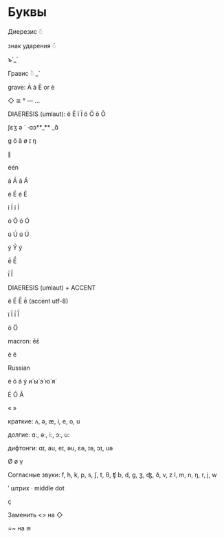 # Буквы

Диерезис ◌̈

знак ударения ◌́

ъ́         \_́ 

Гравис ◌̀   \_̀

grave: À à È or è



◇ ≅ ° — …

DIAERESIS \(umlaut\): ë Ë ï Ï ö Ö õ Õ

ʃɛʒ ə ´ ·ɑɔ**\_́** \_̄ɑ̃

ɡ õ ã ø ɪ ŋ

∥

één

á Á á Á

é É é É

í Í í Í

ó Ó ó Ó

ú Ú ú Ú

ý Ý ý

ë́ Ë́

ḯ Ḯ

DIAERESIS \(umlaut\) + ACCENT

ë Ë Ë́ ë́ \(accent utf-8\)

ï Ï ḯ Ḯ

ö Ö

macron: ēɛ̄

è ê

Russian

é ó á ý и́ ы́ э́ ю́ я́

É Ó Á

« »

краткие: ʌ, ə, æ, i, e, o, u

долгие: ɑ:, ə:, i:, ɔ:, u:

дифтонги: ɑɪ, au, eɪ, əu, ɛə, ɪə, ɔɪ, uə

Ø ø γ

Согласные звуки: f, h, k, p, s, ʃ, t, θ, ʧ b, d, g, ʒ, ʤ, ð, v, z l, m, n, ŋ, r, j, w

′ штрих · middle dot

ç



Заменить &lt;&gt; на ◇

=~ на ≅



